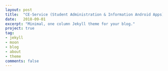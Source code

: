 ```yaml
---
layout: post
title:  "CE-Service (Student Administration & Information Android Apps)"
date:   2018-09-01
excerpt: "Minimal, one column Jekyll theme for your blog."
project: true
tag:
- jekyll 
- moon
- blog
- about
- theme
comments: false
---
```


